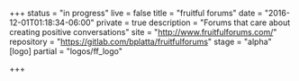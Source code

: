 +++
status = "in progress"
live = false
title = "fruitful forums"
date = "2016-12-01T01:18:34-06:00"
private = true
description = "Forums that care about creating positive conversations"
site = "http://www.fruitfulforums.com/"
repository = "https://gitlab.com/bplatta/fruitfulforums"
stage = "alpha"
[logo]
partial = "logos/ff_logo"

+++

